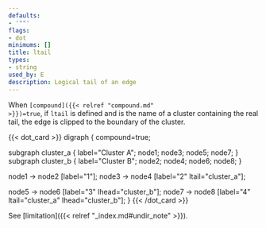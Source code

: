 ```yaml
---
defaults:
- '""'
flags:
- dot
minimums: []
title: ltail
types:
- string
used_by: E
description: Logical tail of an edge
---
```


When <code>[compound]({{< relref "compound.md" >}})=true</code>, if `ltail` is defined and is the name
of a cluster containing the real tail, the edge is clipped to the boundary of
the cluster.

{{< dot_card >}}
digraph {
  compound=true;

  subgraph cluster_a {
    label="Cluster A";
    node1; node3; node5; node7;
  }
  subgraph cluster_b {
    label="Cluster B";
    node2; node4; node6; node8;
  }

  node1 -> node2 [label="1"];
  node3 -> node4 [label="2" ltail="cluster_a"];
  
  node5 -> node6 [label="3" lhead="cluster_b"];
  node7 -> node8 [label="4" ltail="cluster_a" lhead="cluster_b"];
}
{{< /dot_card >}}

See [limitation]({{< relref "_index.md#undir_note" >}}).
